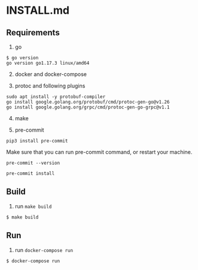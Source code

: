 # INSTALL.md

## Requirements

1. go

```
$ go version
go version go1.17.3 linux/amd64
```

2. docker and docker-compose

3. protoc and following plugins

```
sudo apt install -y protobuf-compiler
go install google.golang.org/protobuf/cmd/protoc-gen-go@v1.26
go install google.golang.org/grpc/cmd/protoc-gen-go-grpc@v1.1
```

4. make

5. pre-commit

```
pip3 install pre-commit
```

Make sure that you can run pre-commit command, or restart your machine.    

```
pre-commit --version
```

```
pre-commit install
```

## Build

1. run `make build`

```
$ make build
```

## Run

1. run `docker-compose run`

```
$ docker-compose run
```